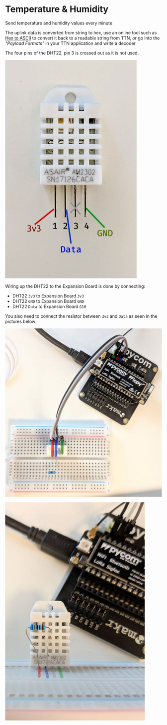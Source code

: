 # Temperature & Humidity

Send temperature and humidity values every minute

The uplink data is converted from string to hex, use an online tool such as [Hex to ASCII](https://www.rapidtables.com/convert/number/hex-to-ascii.html) to convert it back to a readable string from TTN, or go into the _"Payload Formats"_ in your TTN application and write a decoder

The four pins of the DHT22, pin 3 is crossed out as it is not used.

![DHT22 Pins](../img/dht22_pins.jpg)

Wiring up the DHT22 to the Expansion Board is done by connecting:

-   DHT22 `3v3` to Expansion Board `3v3`
-   DHT22 `GND` to Expansion Board `GND`
-   DHT22 `Data` to Expansion Board `G10`

You also need to connect the resistor between `3v3` and `Data` as seen in the pictures below:

![DHT22 Top](../img/dht22_top.jpg)

![DHT22 Front](../img/dht22_front.jpg)
